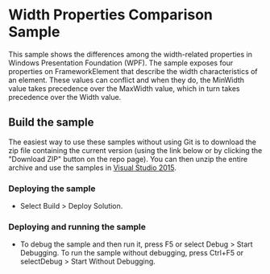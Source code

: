 
# Width Properties Comparison Sample
This sample shows the differences among the width-related properties in Windows Presentation Foundation (WPF). The sample exposes four properties on FrameworkElement that describe the width characteristics of an element. These values can conflict and when they do, the MinWidth value takes precedence over the MaxWidth value, which in turn takes precedence over the Width value.

## Build the sample
The easiest way to use these samples without using Git is to download the zip file containing the current version (using the link below or by clicking the "Download ZIP" button on the repo page). You can then unzip the entire archive and use the samples in [Visual Studio 2015](https://www.visualstudio.com/wpf-vs).

### Deploying the sample
- Select Build > Deploy Solution. 

### Deploying and running the sample
- To debug the sample and then run it, press F5 or select Debug >  Start Debugging. To run the sample without debugging, press Ctrl+F5 or selectDebug > Start Without Debugging. 

